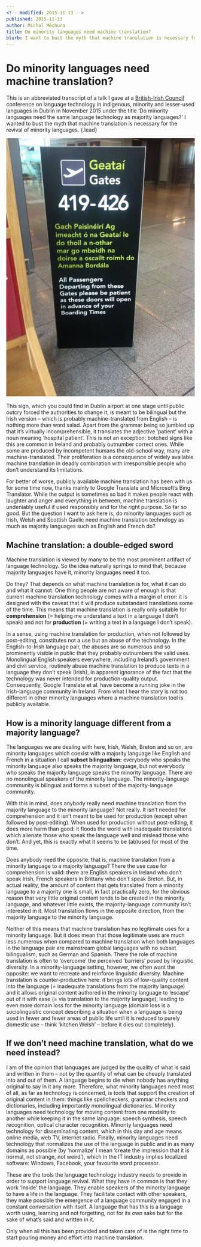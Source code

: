 ```yaml
---
<!-- modified: 2015-11-13 -->
published: 2015-11-13
author: Michal Měchura
title: Do minority languages need machine translation?
blurb: I want to bust the myth that machine translation is necessary for the revival of minority languages.
---
```


# Do minority languages need machine translation?

This is an abbreviated transcript of a talk I gave at a [British-Irish Council](http://www.britishirishcouncil.org/) conference on language technology in indigenous, minority and lesser-used languages in Dublin in November 2015 under the title ‘Do minority languages need the same language technology as majority languages?’ I wanted to bust the myth that machine translation is necessary for the revival of minority languages. {.lead}

![A sign in Dublin Airport](be-patient.jpg)

This sign, which you could find in Dublin airport at one stage until public outcry forced the authorities to change it, is meant to be bilingual but the Irish version – which is probably machine-translated from English – is nothing more than word salad. Apart from the grammar being so jumbled up that it’s virtually incomprehensible, it translates the adjective ‘patient’ with a noun meaning ‘hospital patient’. This is not an exception: botched signs like this are common in Ireland and probably outnumber correct ones. While some are produced by incompetent humans the old-school way, many are machine-translated. Their proliferation is a consequence of widely available machine translation in deadly combination with irresponsible people who don’t understand its limitations.

For better of worse, publicly available machine translation has been with us for some time now, thanks mainly to Google Translate and Microsoft’s Bing Translator. While the output is sometimes so bad it makes people react with laughter and anger and everything in between, machine translation is undeniably useful if used responsibly and for the right purpose. So far so good. But the question I want to ask here is, do minority languages such as Irish, Welsh and Scottish Gaelic need machine translation technology as much as majority languages such as English and French do?

## Machine translation: a double-edged sword

Machine translation is viewed by many to be the most prominent artifact of language technology. So the idea naturally springs to mind that, because majority languages have it, minority languages need it too.

Do they? That depends on what machine translation is for, what it can do and what it cannot. One thing people are not aware of enough is that current machine translation technology comes with a margin of error: it is designed with the caveat that it will produce substandard translations some of the time. This means that machine translation is really only suitable for **comprehension** (= helping me understand a text in a language I don’t speak) and not for **production** (= writing a text in a language I don’t speak).

In a sense, using machine translation for production, when not followed by post-editing, constitutes not a use but an abuse of the technology. In the English-to-Irish language pair, the abuses are so numerous and so prominently visible in public that they probably outnumbers the valid uses. Monolingual English speakers everywhere, including Ireland’s government and civil service, routinely abuse machine translation to produce texts in a language they don’t speak (Irish), in apparent ignorance of the fact that the technology was never intended for production-quality output. Consequently, Google Translate et al. have become a running joke in the Irish-language community in Ireland. From what I hear the story is not too different in other minority languages where a machine translation tool is publicly available.

## How is a minority language different from a majority language?

The languages we are dealing with here, Irish, Welsh, Breton and so on, are minority languages which coexist with a majority language like English and French in a situation I call **subset bilingualism:** everybody who speaks the minority language also speaks the majority language, but not everybody who speaks the majority language speaks the minority language. There are no monolingual speakers of the minority language. The minority-language community is bilingual and forms a subset of the majority-language community.

With this in mind, does anybody really need machine translation from the majority language to the minority language? Not really. It isn’t needed for comprehension and it isn’t meant to be used for production (except when followed by post-editing). When used for production without post-editing, it does more harm than good: it floods the world with inadequate translations which alienate those who speak the language well and mislead those who don’t. And yet, this is exactly what it seems to be (ab)used for most of the time.

Does anybody need the opposite, that is, machine translation from a minority language to a majority language? There the use case for comprehension is valid: there are English speakers in Ireland who don’t speak Irish, French speakers in Brittany who don’t speak Breton. But, in actual reality, the amount of content that gets translated from a minority language to a majority one is small, in fact practically zero, for the obvious reason that very little original content tends to be created in the minority language, and whatever little exists, the majority-language community isn’t interested in it. Most translation flows in the opposite direction, from the majority language to the minority language.

Neither of this means that machine translation has no legitimate uses for a minority language. But it does mean that those legitimate uses are much less numerous when compared to machine translation when both languages in the language pair are mainstream global languages with no subset bilingualism, such as German and Spanish. There the role of machine translation is often to ‘overcome’ the perceived ‘barriers’ posed by linguistic diversity. In a minority-language setting, however, we often want the opposite: we want to recreate and reinforce linguistic diversity. Machine translation is counter-productive here: it brings lots of low-quality content into the language (= inadequate translations from the majority language) and it allows original content authored in the minority language to ‘escape’ out of it with ease (= via translation to the majority language), leading to even more domain loss for the minority language (domain loss is a sociolinguistic concept describing a situation when a language is being used in fewer and fewer areas of public life until it is reduced to purely domestic use – think ‘kitchen Welsh’ – before it dies out completely).

## If we don’t need machine translation, what do we need instead?

I am of the opinion that languages are judged by the quality of what is said and written in them – not by the quantity of what can be cheaply translated into and out of them. A language begins to die when nobody has anything original to say in it any more. Therefore, what minority languages need most of all, as far as technology is concerned, is tools that support the creation of original content in them: things like spellcheckers, grammar checkers and dictionaries, including importantly monolingual dictionaries. Minority languages need technology for moving content from one modality to another while keeping it in the same language: speech synthesis, speech recognition, optical character recognition. Minority languages need technology for disseminating content, which in this day and age means online media, web TV, internet radio. Finally, minority languages need technology that normalizes the use of the language in public and in as many domains as possible (by ‘normalize’ I mean ‘create the impression that it is normal, not strange, not weird’), which in the IT industry implies localized software: Windows, Facebook, your favourite word processor.

These are the tools the language technology industry needs to provide in order to support language revival. What they have in common is that they work ‘inside’ the language. They enable speakers of the minority language to have a life in the language. They facilitate contact with other speakers, they make possible the emergence of a language community engaged in a constant conversation with itself. A language that has this is a language worth using, learning and not forgetting, not for its own sake but for the sake of what’s said and written in it.

Only when all this has been provided and taken care of is the right time to start pouring money and effort into machine translation.

